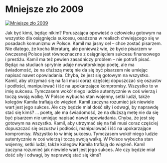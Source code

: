 Mniejsze zło 2009 
=============
[![Mniejsze zło 2009 ](http://vidos.pl/images/player.gif)](http://vidos.pl/mniejsze-zlo-2009)

 Jak być kimś, będąc nikim? Poruszająca opowieść o człowieku gotowym na wszystko dla osiągnięcia sukcesu, osadzona w realiach chwiejącego się w posadach komunizmu w Polsce. Kamil ma jasny cel – chce zostać pisarzem. Nie dlatego, że kocha literaturę, ale ponieważ wie, że bycie pisarzem w ówczesnej Polsce jest równoznaczne z osiągnięciem sukcesu finansowego i prestiżu. Kamil ma też pewien zasadniczy problem – nie potrafi pisać. Będąc na studiach sprytnie udaje nowatorskiego poetę, ale ma świadomość, że na dłuższą metę nie da się być pisarzem nie umiejąc napisać nawet opowiadania. Chyba, że jest się gotowym na wszystko. Kamil, aby utrzymać się na fali musi coraz częściej dopuszczać się oszustw i podłości, manipulować i iść na upokarzające kompromisy. Wszystko to w imię sukcesu. Tymczasem wokół niego ludzie autentycznie w coś wierzą i toczą swoją walkę. W Polsce wybucha stan wojenny, setki ludzi, także kolegów Kamila trafiają do więzień. Kamil zaczyna rozumieć jak niewiele wart jest jego sukces. Ale czy będzie miał dość siły i odwagi, by naprawdę stać się kimś?  ... poetę, ale ma świadomość, że na dłuższą metę nie da się być pisarzem nie umiejąc napisać nawet opowiadania. Chyba, że jest się gotowym na wszystko. Kamil, aby utrzymać się na fali musi coraz częściej dopuszczać się oszustw i podłości, manipulować i iść na upokarzające kompromisy. Wszystko to w imię sukcesu. Tymczasem wokół niego ludzie autentycznie w coś wierzą i toczą swoją walkę. W Polsce wybucha stan wojenny, setki ludzi, także kolegów Kamila trafiają do więzień. Kamil zaczyna rozumieć jak niewiele wart jest jego sukces. Ale czy będzie miał dość siły i odwagi, by naprawdę stać się kimś?
